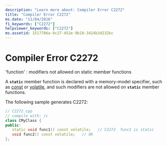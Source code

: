```yaml
---
description: "Learn more about: Compiler Error C2272"
title: "Compiler Error C2272"
ms.date: "11/04/2016"
f1_keywords: ["C2272"]
helpviewer_keywords: ["C2272"]
ms.assetid: 1517706a-9c27-452e-9b10-3424b3d232bc
---
```

# Compiler Error C2272

'function' : modifiers not allowed on static member functions

A **`static`** member function is declared with a memory-model specifier, such as [const](../../cpp/const-cpp.md) or [volatile](../../cpp/volatile-cpp.md), and such modifiers are not allowed on **`static`** member functions.

The following sample generates C2272:

```cpp
// C2272.cpp
// compile with: /c
class CMyClass {
public:
   static void func1() const volatile;   // C2272  func1 is static
   void func2() const volatile;   // OK
};
```
